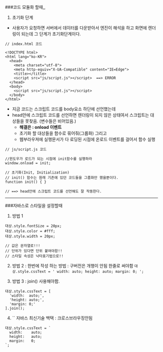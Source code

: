 ###코드 모듈화 할때,,

1. 초기화 단계
- 사용자가 요청하면 서버에서 데이터를 다운받아서 엔진이 해석을 하고 화면에 렌더링이 되는데 그 단계가 초기화단계이다.

```
// index.html 코드

<!DOCTYPE html>
<html lang="ko-KR">
  <head>
    <meta charset="utf-8">
    <meta http-equiv="X-UA-Compatible" content="IE=Edge">
    <title></title>
    <script src="js/script.js"></script>  ==> ERROR
  </head>
  <body>
    <script src="js/script.js"></script>
  </body>
</html>
```

- 지금 코드는 스크립트 코드를 body요소 하단에 선언했는데
- head안에 스크립트 코드를 선언하면 렌더링이 되지 않은 상태여서 스크립트는 대상들을 못찾음. (변수들은 비어있음.)
  + **해결은 : onload 이벤트**
  + 초기화 할 대상들을 함수로 묶어줘(그룹화) 그리고 
  + 웹부라우져에 실행문서가 다 로딩된 시점에 온로드 이벤트를 걸어서 함수 실행

```
// js/script.js 코드

//윈도우가 로드가 되는 시점에 init함수를 실행하라
window.onload = init;

// 초기화(Init, Initialization)
// init() 함수는 원래 기존에 있던 코드들을 그룹화만 했을뿐이다.
function init() { }

// ==> head안에 스크립트 코드를 선언해도 잘 작동한다.
```

--- 

###자바스로 스타일을 설정할때

1. 방법 1
  ```
  대상.style.fontSize = 20px;
  대상.style.color = #fff;
  대상.style.width = 20px;

  // 값은 문자열로!!! 
  // 단위가 있다면 단위 붙여야함!! 
  // 스타일 속성은 낙타표기법으로!!
  ```

2. 방법 2 : 한번에 작성 하는 방법 : 구버전은 개행이 안됨  한줄로 써야함
`대상.style.cssText = ' width: auto; height: auto; margin: 0; ';`

3. 방법 3 : join() 사용해야함.
  ```
  대상.style.cssText = [
    'width:  auto;',
    'height: auto;',
    'margin: 0;'
  ].join();
  ```

4. `` 자바스 최신기술 백택 : 크로스브라우징안됨
  ```
  대상.style.cssText = `
    width:    auto;
    height:   auto;
    margin:   0;
  `;
  ```



